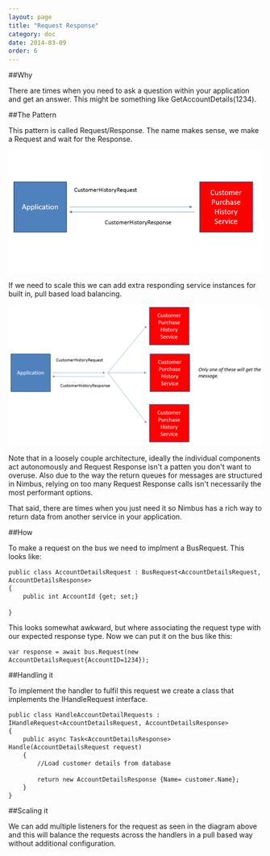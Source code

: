 ```yaml
---
layout: page
title: "Request Response"
category: doc
date: 2014-03-09
order: 6
---
```


##Why

There are times when you need to ask a question within your application and get an answer. This might be something like GetAccountDetails(1234). 


##The Pattern

This pattern is called Request/Response. The name makes sense, we make a Request and wait for the Response. 

![](../images/RequestResponse.png)

If we need to scale this we can add extra responding service instances for built in, pull based load balancing.

![](../images/RequestResponseScaled.png)


Note that in a loosely couple architecture, ideally the individual components act autonomously and Request Response isn't a patten you don't want to overuse. Also due to the way the return queues for messages are structured in Nimbus, relying on too many Request Response calls isn't necessarily the most performant options.

That said, there are times when you just need it so Nimbus has a rich way to return data from another service in your application.


##How

To make a request on the bus we need to implment a BusRequest. This looks like:

	public class AccountDetailsRequest : BusRequest<AccountDetailsRequest, AccountDetailsResponse>
	{
		public int AccountId {get; set;}
	
	}

This looks somewhat awkward, but where associating the request type with our expected response type. Now we can put it on the bus like this:

	var response = await bus.Request(new AccountDetailsRequest{AccountID=1234});



##Handling it

To implement the handler to fulfil this request we create a class that implements the IHandleRequest interface.

	public class HandleAccountDetailRequests : IHandleRequest<AccountDetailsRequest, AccountDetailsResponse>
	{
    	public async Task<AccountDetailsResponse> Handle(AccountDetailsRequest request)
        {
            //Load customer details from database

            return new AccountDetailsResponse {Name= customer.Name};
        }
	}


##Scaling it

We can add multiple listeners for the request as seen in the diagram above and this will balance the requests across the handlers in a pull based way without additional configuration.